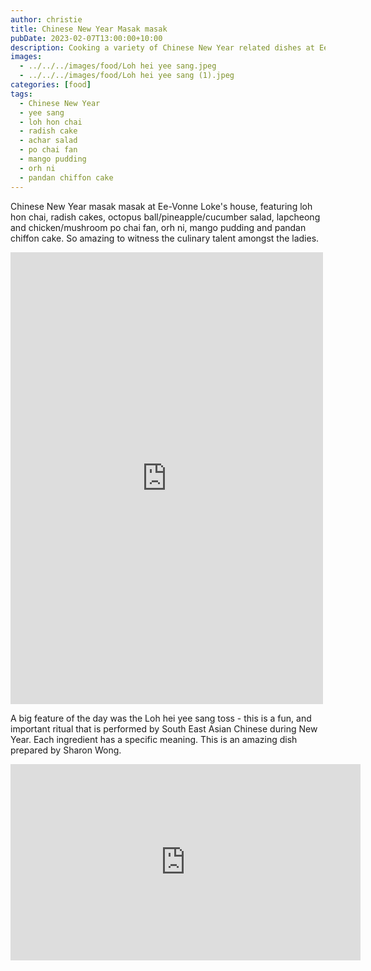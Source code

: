 ```yaml
---
author: christie
title: Chinese New Year Masak masak
pubDate: 2023-02-07T13:00:00+10:00
description: Cooking a variety of Chinese New Year related dishes at Ee Vonne's house
images:
  - ../../../images/food/Loh hei yee sang.jpeg
  - ../../../images/food/Loh hei yee sang (1).jpeg
categories: [food]
tags:
  - Chinese New Year
  - yee sang
  - loh hon chai
  - radish cake
  - achar salad
  - po chai fan
  - mango pudding
  - orh ni
  - pandan chiffon cake
---
```


Chinese New Year masak masak at Ee-Vonne Loke's house, featuring loh hon chai, radish cakes, octopus ball/pineapple/cucumber salad, lapcheong and chicken/mushroom po chai fan, orh ni, mango pudding and pandan chiffon cake. So amazing to witness the culinary talent amongst the ladies.

<iframe src="https://www.facebook.com/plugins/post.php?href=https%3A%2F%2Fwww.facebook.com%2Fchris1.tham%2Fposts%2Fpfbid02Jv8BuBLwYQhED99vnQ7RTUmJEdTu7CNhkmPAYBg4FZtbpQwMT5gneZfsudiQy7Efl&show_text=true&width=500" width="500" height="723" style="border:none;overflow:hidden" scrolling="no" frameborder="0" allowfullscreen="true" allow="autoplay; clipboard-write; encrypted-media; picture-in-picture; web-share"></iframe>

A big feature of the day was the Loh hei yee sang toss - this is a fun, and important ritual that is performed by South East Asian Chinese during New Year. Each ingredient has a specific meaning. This is an amazing dish prepared by Sharon Wong.

<iframe src="https://www.facebook.com/plugins/video.php?height=314&href=https%3A%2F%2Fwww.facebook.com%2Fchris1.tham%2Fvideos%2F6395050037195789%2F&show_text=false&width=560&t=0" width="560" height="314" style="border:none;overflow:hidden" scrolling="no" frameborder="0" allowfullscreen="true" allow="autoplay; clipboard-write; encrypted-media; picture-in-picture; web-share" allowFullScreen="true"></iframe>
